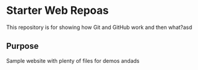 # Starter Web Repoas

This repository is for showing how Git and GitHub work and then what?asd

## Purpose

Sample website with plenty of files for demos andads


